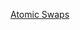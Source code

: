 
[Atomic Swaps](https://raw.githubusercontent.com/threefoldfoundation/info_tokens/master/docs/atomic_swaps.md ':include :type=markdown')
